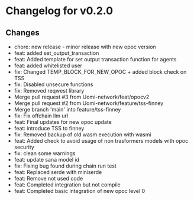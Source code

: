 # Changelog for v0.2.0

## Changes
- chore: new release - minor release with new opoc version
- feat: added set_output_transaction
- feat: Added template for set output transaction function for agents
- feat: added whitelisted user
- fix: Changed TEMP_BLOCK_FOR_NEW_OPOC + added block check on TSS
- fix: Disabled unsecure functions
- fix: Removed reqwest library
- Merge pull request #3 from Uomi-network/feat/opocv2
- Merge pull request #2 from Uomi-network/feature/tss-finney
- Merge branch 'main' into feature/tss-finney
- fix: Fix offchain llm url
- feat: Final updates for new opoc update
- feat: introduce TSS to finney
- fix: Removed backup of old wasm execution with wasmi
- feat: Added check to avoid usage of non trasformers models with opoc security
- fix: clean some warnings
- feat: update sana model id
- fix: Fixing bug found during chain run test
- feat: Replaced serde with miniserde
- feat: Remove not used code
- feat: Completed integration but not compile
- feat: Completed basic integration of new opoc level 0

